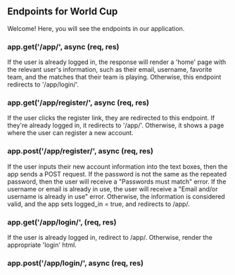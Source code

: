 ## Endpoints for World Cup

Welcome! Here, you will see the endpoints in our application.

### app.get('/app/', async (req, res)
If the user is already logged in, the response will render a 'home' page with the relevant user's information, such as their email, username, favorite team,
and the matches that their team is playing. Otherwise, this endpoint redirects to '/app/login/'.

### app.get('/app/register/', async (req, res)
If the user clicks the register link, they are redirected to this endpoint. If they're already logged in, it redirects to '/app/'. Otherwise, it shows a
page where the user can register a new account.

### app.post('/app/register/', async (req, res)
If the user inputs their new account information into the text boxes, then the app sends a POST request. If the password is not the same as the repeated
password, then the user will receive a "Passwords must match" error. If the username or email is already in use, the user will receive a 
"Email and/or username is already in use" error. Otherwise, the information is considered valid, and the app sets logged_in = true, and redirects to
/app/.

### app.get('/app/login/', (req, res)
If the user is already logged in, redirect to /app/. Otherwise, render the appropriate 'login' html.

### app.post('/app/login/', async (req, res)

